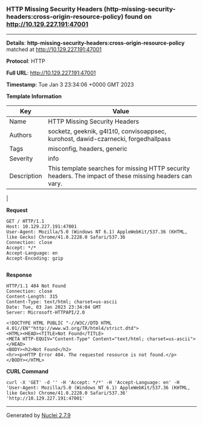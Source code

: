 ### HTTP Missing Security Headers (http-missing-security-headers:cross-origin-resource-policy) found on http://10.129.227.191:47001
---
**Details**: **http-missing-security-headers:cross-origin-resource-policy**  matched at http://10.129.227.191:47001

**Protocol**: HTTP

**Full URL**: http://10.129.227.191:47001

**Timestamp**: Tue Jan 3 23:34:06 +0000 GMT 2023

**Template Information**

| Key | Value |
|---|---|
| Name | HTTP Missing Security Headers |
| Authors | socketz, geeknik, g4l1t0, convisoappsec, kurohost, dawid-czarnecki, forgedhallpass |
| Tags | misconfig, headers, generic |
| Severity | info |
| Description | This template searches for missing HTTP security headers. The impact of these missing headers can vary.
 |

**Request**
```http
GET / HTTP/1.1
Host: 10.129.227.191:47001
User-Agent: Mozilla/5.0 (Windows NT 6.1) AppleWebKit/537.36 (KHTML, like Gecko) Chrome/41.0.2228.0 Safari/537.36
Connection: close
Accept: */*
Accept-Language: en
Accept-Encoding: gzip


```

**Response**
```http
HTTP/1.1 404 Not Found
Connection: close
Content-Length: 315
Content-Type: text/html; charset=us-ascii
Date: Tue, 03 Jan 2023 23:34:04 GMT
Server: Microsoft-HTTPAPI/2.0

<!DOCTYPE HTML PUBLIC "-//W3C//DTD HTML 4.01//EN""http://www.w3.org/TR/html4/strict.dtd">
<HTML><HEAD><TITLE>Not Found</TITLE>
<META HTTP-EQUIV="Content-Type" Content="text/html; charset=us-ascii"></HEAD>
<BODY><h2>Not Found</h2>
<hr><p>HTTP Error 404. The requested resource is not found.</p>
</BODY></HTML>

```


**CURL Command**
```
curl -X 'GET' -d '' -H 'Accept: */*' -H 'Accept-Language: en' -H 'User-Agent: Mozilla/5.0 (Windows NT 6.1) AppleWebKit/537.36 (KHTML, like Gecko) Chrome/41.0.2228.0 Safari/537.36' 'http://10.129.227.191:47001'
```
---
Generated by [Nuclei 2.7.9](https://github.com/projectdiscovery/nuclei)